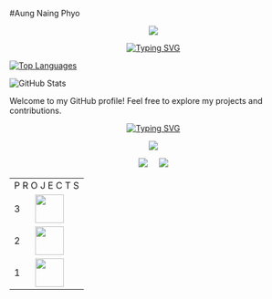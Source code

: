 #Aung Naing Phyo




<p align="center">
      <img src="https://komarev.com/ghpvc/?username=AungNaingPhyo2006&style=flat-square&color=brightgreen">
</p>

<p  align="center">
<a href="https://git.io/typing-svg"><img src="https://readme-typing-svg.demolab.com?font=Fira+Code&pause=1000&color=46F71F&center=true&vCenter=true&width=525&lines=Hello!+Welcome+to+my+profile.+I+am+ANP." alt="Typing SVG" /></a>
</p>

[![Top Languages](https://github-readme-stats.vercel.app/api/top-langs/?username=AungNaingPhyo2006&layout=compact)](https://github.com/AungNaingPhyo2006)

![GitHub Stats](https://github-readme-stats.vercel.app/api/?username=AungNaingPhyo2006)


Welcome to my GitHub profile! Feel free to explore my projects and contributions.



<p  align="center">
<a href="https://git.io/typing-svg"><img src="https://readme-typing-svg.demolab.com?font=Fira+Code&pause=1000&color=46F71F&center=true&vCenter=true&width=525&lines=Hello!+Welcome+to+my+profile.+I+am+ANP." alt="Typing SVG" /></a>
</p>

<p align="center">
      <img src="https://komarev.com/ghpvc/?username=AungNaingPhyo2006&style=flat-square&color=brightgreen">
</p>

<p align="center">
<img src="https://github-readme-stats.vercel.app/api?username=AungNaingPhyo2006&show_icons=true&theme=blue-green"></img> &nbsp; &nbsp; 
<img src="https://github-readme-stats.vercel.app/api/top-langs/?username=AungNaingPhyo2006&hide=css,html&layout=compact&theme=blue-green"></img>
</p>

<table align="center">
    <tr>
        <td colspan="3"  align="center">P R O J E C T S </td>
    </tr>
     <tr>
        <td>3</td>
        <td><img src="https://htetpyie-2048-game-blazor-webasm.netlify.app/img/2048.png" width=50 height=50></td>
<!--         <td width=500><a target="_blank" href="https://htetpyie-2048-game-blazor-webasm.netlify.app">2048 Game [Blazor WebAssembly]</a></td> -->
    </tr>
    <tr>
        <td>2</td>
        <td><img src="https://htetpyie-2048-game.netlify.app/2048.png" width=50 height=50></td>
<!--         <td width=500><a target="_blank" href="https://htetpyie-2048-game.netlify.app/">2048 Game [Javascript]</a></td> -->
    </tr>
   <tr>
        <td>1</td>
        <td><img src="http://hangfire-app.somee.com/img/hangfire.png" width=50 height=50></td>
<!--         <td><a target="_blank" href="http://hangfire-app.somee.com/">Hangfire App [C# Dotnet 7, Lite Db]</a></td> -->
    </tr>
</table>
